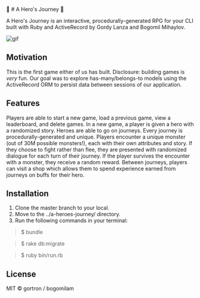 👻 # A Hero's Journey 👻

A Hero's Journey is an interactive, procedurally-generated RPG for your CLI built with Ruby and ActiveRecord by Gordy Lanza and Bogomil Mihaylov. 

![gif](https://giphy.com/gifs/SXyLsxLK01bWbxVqys)


## Motivation

This is the first game either of us has built. Disclosure: building games is *very* fun. Our goal was to explore has-many/belongs-to models using the ActiveRecord ORM to persist data between sessions of our application. 

## Features

Players are able to start a new game, load a previous game, view a leaderboard, and delete games. In a new game, a player is given a hero with a randomized story. Heroes are able to go on journeys. Every journey is procedurally-generated and unique. Players encounter a unique monster (out of 30M possible monsters!), each with their own attributes and story. If they choose to fight rather than flee, they are presented with randomized dialogue for each turn of their journey. If the player survives the encounter with a monster, they receive a random reward. Between journeys, players can visit a shop which allows them to spend experience earned from journeys on buffs for their hero.

## Installation

1. Clone the master branch to your local.
2. Move to the ../a-heroes-journey/ directory.
3. Run the following commands in your terminal:

> $ bundle

> $ rake db:migrate

> $ ruby bin/run.rb

## License

MIT © gortron / bogomilam
